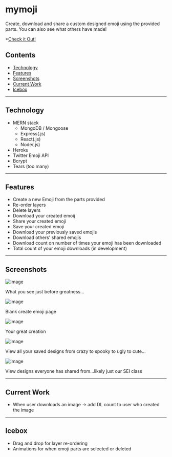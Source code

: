 # mymoji

Create, download and share a custom designed emoji using the provided parts. You can also see what others have made!

*[Check it Out!](https://mymoji.herokuapp.com/)

## Contents

* [Technology](#technology)
* [Features](#features)
* [Screenshots](#screenshots)
* [Current Work](#current-work)
* [Icebox](#icebox)


---


## Technology

* MERN stack
  - MongoDB / Mongoose
  - Express(.js)
  - React(.js)
  - Node(.js)
* Heroku
* Twitter Emoji API
* Bcrypt
* Tears (too many)


---


## Features

* Create a new Emoji from the parts provided
* Re-order layers
* Delete layers
* Download your created emoij
* Share your created emoji
* Save your created emoji
* Download your previously saved emojis
* Download others' shared emojis
* Download count on number of times your emoji has been downloaded
* Total count of your emoji downloads (in development)


---



## Screenshots

![image](https://i.imgur.com/kAWsumS.png)

What you see just before greatness...

![image](https://i.imgur.com/XGvWXN1.png)

Blank create emoji page

![image](https://i.imgur.com/OkLpN34.png)

Your great creation

![image](https://i.imgur.com/yRNSwNh.png)

View all your saved designs from crazy to spooky to ugly to cute...

![image](https://i.imgur.com/ykqOExg.png)

View designs everyone has shared from...likely just our SEI class


-----


## Current Work

* When user downloads an image -> add DL count to user who created the image


---


## Icebox

* Drag and drop for layer re-ordering
* Animations for when emoji parts are selected or deleted
